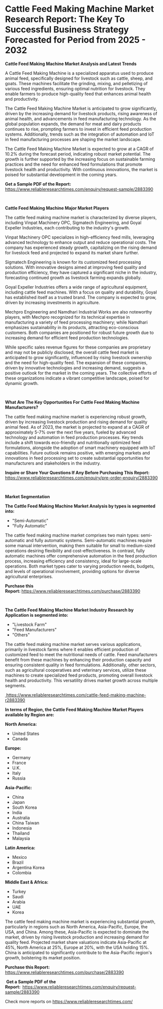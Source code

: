 <p><h1>Cattle Feed Making Machine Market Research Report: The Key To Successful Business Strategy Forecasted for Period from 2025 - 2032</h1></p><p><strong>Cattle Feed Making Machine Market Analysis and Latest Trends</strong></p>
<p><p>A Cattle Feed Making Machine is a specialized apparatus used to produce animal feed, specifically designed for livestock such as cattle, sheep, and goats. These machines facilitate the grinding, mixing, and pelletizing of various feed ingredients, ensuring optimal nutrition for livestock. They enable farmers to produce high-quality feed that enhances animal health and productivity.</p><p>The Cattle Feed Making Machine Market is anticipated to grow significantly, driven by the increasing demand for livestock products, rising awareness of animal health, and advancements in feed manufacturing technology. As the global population expands, the demand for meat and dairy products continues to rise, prompting farmers to invest in efficient feed production systems. Additionally, trends such as the integration of automation and IoT in feed manufacturing processes are shaping the market landscape.</p><p>The Cattle Feed Making Machine Market is expected to grow at a CAGR of 10.2% during the forecast period, indicating robust market potential. The growth is further supported by the increasing focus on sustainable farming practices and the need for enhanced feed formulations that promote livestock health and productivity. With continuous innovations, the market is poised for substantial development in the coming years.</p></p>
<p><strong>Get a Sample PDF of the Report:&nbsp;</strong> <a href="https://www.reliableresearchtimes.com/enquiry/request-sample/2883390?utm_campaign=3311&utm_medium=2&utm_source=Github&utm_content=ia&utm_term=13032025&utm_id=cattle-feed-making-machine">https://www.reliableresearchtimes.com/enquiry/request-sample/2883390</a></p>
<p>&nbsp;</p>
<p><strong>Cattle Feed Making Machine Major Market Players</strong></p>
<p><p>The cattle feed making machine market is characterized by diverse players, including Vinpat Machinery OPC, Sigmatech Engineering, and Goyal Expeller Industries, each contributing to the industry's growth. </p><p>Vinpat Machinery OPC specializes in high-efficiency feed mills, leveraging advanced technology to enhance output and reduce operational costs. The company has experienced steady growth, capitalizing on the rising demand for livestock feed and projected to expand its market share further.</p><p>Sigmatech Engineering is known for its customized feed processing solutions. With innovative designs aimed at improving feed quality and production efficiency, they have captured a significant niche in the industry, forecasting continued growth as livestock farming expands globally.</p><p>Goyal Expeller Industries offers a wide range of agricultural equipment, including cattle feed machines. With a focus on quality and durability, Goyal has established itself as a trusted brand. The company is expected to grow, driven by increasing investments in agriculture.</p><p>Mechpro Engineering and Namdhari Industrial Works are also noteworthy players, with Mechpro recognized for its technical expertise in manufacturing a variety of feed processing machinery; while Namdhari emphasizes sustainability in its products, attracting eco-conscious customers. Both companies are positioned for robust future growth due to increasing demand for efficient feed production technologies.</p><p>While specific sales revenue figures for these companies are proprietary and may not be publicly disclosed, the overall cattle feed market is anticipated to grow significantly, influenced by rising livestock ownership and the need for high-quality feed. The expansion of these companies, driven by innovative technologies and increasing demand, suggests a positive outlook for the market in the coming years. The collective efforts of these organizations indicate a vibrant competitive landscape, poised for dynamic growth.</p></p>
<p>&nbsp;</p>
<p><strong>What Are The Key Opportunities For Cattle Feed Making Machine Manufacturers?</strong></p>
<p><p>The cattle feed making machine market is experiencing robust growth, driven by increasing livestock production and rising demand for quality animal feed. As of 2023, the market is projected to expand at a CAGR of approximately 5-7% over the next five years, fueled by advanced technology and automation in feed production processes. Key trends include a shift towards eco-friendly and nutritionally optimized feed formulations, alongside the adoption of smart machinery equipped with IoT capabilities. Future outlook remains positive, with emerging markets and innovations in feed processing set to create substantial opportunities for manufacturers and stakeholders in the industry.</p></p>
<p><strong>Inquire or Share Your Questions If Any Before Purchasing This Report:</strong> <a href="https://www.reliableresearchtimes.com/enquiry/pre-order-enquiry/2883390?utm_campaign=3311&utm_medium=2&utm_source=Github&utm_content=ia&utm_term=13032025&utm_id=cattle-feed-making-machine">https://www.reliableresearchtimes.com/enquiry/pre-order-enquiry/2883390</a></p>
<p>&nbsp;</p>
<p><strong>Market Segmentation</strong></p>
<p><strong>The Cattle Feed Making Machine Market Analysis by types is segmented into:</strong></p>
<p><ul><li>"Semi-Automatic"</li><li>"Fully Automatic"</li></ul></p>
<p><p>The cattle feed making machine market comprises two main types: semi-automatic and fully automatic systems. Semi-automatic machines require some manual intervention, making them suitable for small to medium-sized operations desiring flexibility and cost-effectiveness. In contrast, fully automatic machines offer comprehensive automation in the feed production process, increasing efficiency and consistency, ideal for large-scale operations. Both market types cater to varying production needs, budgets, and levels of operational involvement, providing options for diverse agricultural enterprises.</p></p>
<p><strong>Purchase this Report:&nbsp;</strong><a href="https://www.reliableresearchtimes.com/purchase/2883390?utm_campaign=3311&utm_medium=2&utm_source=Github&utm_content=ia&utm_term=13032025&utm_id=cattle-feed-making-machine">https://www.reliableresearchtimes.com/purchase/2883390</a></p>
<p>&nbsp;</p>
<p><strong>The Cattle Feed Making Machine Market Industry Research by Application is segmented into:</strong></p>
<p><ul><li>"Livestock Farm"</li><li>"Feed Manufacturers"</li><li>"Others"</li></ul></p>
<p><p>The cattle feed making machine market serves various applications, primarily in livestock farms where it enables efficient production of customized feed to meet the nutritional needs of cattle. Feed manufacturers benefit from these machines by enhancing their production capacity and ensuring consistent quality in feed formulations. Additionally, other sectors, such as agricultural cooperatives and veterinary services, utilize these machines to create specialized feed products, promoting overall livestock health and productivity. This versatility drives market growth across multiple segments.</p></p>
<p><a href="https://www.reliableresearchtimes.com/cattle-feed-making-machine-r2883390?utm_campaign=3311&utm_medium=2&utm_source=Github&utm_content=ia&utm_term=13032025&utm_id=cattle-feed-making-machine">&nbsp;https://www.reliableresearchtimes.com/cattle-feed-making-machine-r2883390</a></p>
<p><strong>In terms of Region, the Cattle Feed Making Machine Market Players available by Region are:</strong></p>
<p>
    <p> <strong> North America: </strong>
        <ul>
            <li>United States</li>
            <li>Canada</li>
        </ul>
        </p> 
    <p> <strong> Europe: </strong>
        <ul>
            <li>Germany</li>
            <li>France</li>
            <li>U.K.</li>
            <li>Italy</li>
            <li>Russia</li>
        </ul>
        </p> 
    <p> <strong> Asia-Pacific: </strong>
        <ul>
            <li>China</li>
            <li>Japan</li>
            <li>South Korea</li>
            <li>India</li>
            <li>Australia</li>
            <li>China Taiwan</li>
            <li>Indonesia</li>
            <li>Thailand</li>
            <li>Malaysia</li>
        </ul>
        </p> 
    <p> <strong> Latin America: </strong>
        <ul>
            <li>Mexico</li>
            <li>Brazil</li>
            <li>Argentina Korea</li>
            <li>Colombia</li>
        </ul>
        </p> 
    <p> <strong> Middle East & Africa: </strong>
        <ul>
            <li>Turkey</li>
            <li>Saudi</li>
            <li>Arabia</li>
            <li>UAE</li>
            <li>Korea</li>
        </ul>
    </p>
    </p>
<p><p>The cattle feed making machine market is experiencing substantial growth, particularly in regions such as North America, Asia-Pacific, Europe, the USA, and China. Among these, Asia-Pacific is expected to dominate the market, driven by rising livestock production and increasing demand for quality feed. Projected market share valuations indicate Asia-Pacific at 45%, North America at 25%, Europe at 20%, with the USA holding 15%. China is anticipated to significantly contribute to the Asia-Pacific region's growth, bolstering its market position.</p></p>
<p><strong>Purchase this Report: </strong><a href="https://www.reliableresearchtimes.com/purchase/2883390?utm_campaign=3311&utm_medium=2&utm_source=Github&utm_content=ia&utm_term=13032025&utm_id=cattle-feed-making-machine">https://www.reliableresearchtimes.com/purchase/2883390</a></p>
<p>&nbsp;<strong>Get a Sample PDF of the Report:&nbsp;&nbsp;</strong><a href="https://www.reliableresearchtimes.com/enquiry/request-sample/2883390?utm_campaign=3311&utm_medium=2&utm_source=Github&utm_content=ia&utm_term=13032025&utm_id=cattle-feed-making-machine">https://www.reliableresearchtimes.com/enquiry/request-sample/2883390</a></p>
<p><strong></strong></p>
<p>Check more reports on <a href="https://www.reliableresearchtimes.com/?utm_campaign=3311&utm_medium=2&utm_source=Github&utm_content=ia&utm_term=13032025&utm_id=cattle-feed-making-machine">https://www.reliableresearchtimes.com/</a></p>